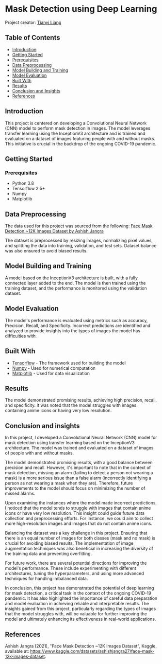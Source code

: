 # Mask Detection using Deep Learning

Project creator: [Tianyi Liang](https://www.linkedin.com/in/tianyi-liang-at-bu/)   

## Table of Contents
- [Introduction](#introduction)
- [Getting Started](#getting-started)
- [Prerequisites](#prerequisites)
- [Data Preprocessing](#data-preprocessing)
- [Model Building and Training](#model-building-and-training)
- [Model Evaluation](#model-evaluation)
- [Built With](#built-with)
- [Results](#results)
- [Conclusion and Insights](#conclusion-and-insights)
- [References](#references)

## Introduction <a name="introduction"></a>
This project is centered on developing a Convolutional Neural Network (CNN) model to perform mask detection in images. The model leverages transfer learning using the InceptionV3 architecture and is trained and evaluated on a dataset of images featuring people with and without masks. This initiative is crucial in the backdrop of the ongoing COVID-19 pandemic.

## Getting Started <a name="getting-started"></a>

### Prerequisites <a name="prerequisites"></a>
* Python 3.8
* Tensorflow 2.5+
* Numpy
* Matplotlib

## Data Preprocessing <a name="data-preprocessing"></a>
The data used for this project was sourced from the following:
[Face Mask Detection ~12K Images Dataset by Ashish Jangra](https://www.kaggle.com/datasets/ashishjangra27/face-mask-12k-images-dataset) 

The dataset is preprocessed by resizing images, normalizing pixel values, and splitting the data into training, validation, and test sets. Dataset balance was also ensured to avoid biased results.

## Model Building and Training <a name="model-building-and-training"></a>
A model based on the InceptionV3 architecture is built, with a fully connected layer added to the end. The model is then trained using the training dataset, and the performance is monitored using the validation dataset.

## Model Evaluation <a name="model-evaluation"></a>
The model's performance is evaluated using metrics such as accuracy, Precision, Recall, and Specificity. Incorrect predictions are identified and analyzed to provide insights into the types of images the model has difficulties with.

## Built With <a name="built-with"></a>
* [Tensorflow](https://www.tensorflow.org/) - The framework used for building the model
* [Numpy](https://numpy.org/) - Used for numerical computation
* [Matplotlib](https://matplotlib.org/) - Used for data visualization

## Results <a name="results"></a>
The model demonstrated promising results, achieving high precision, recall, and specificity. It was noted that the model struggles with images containing anime icons or having very low resolution. 

## Conclusion and insights <a name="conclusion-and-insights"></a>
In this project, I developed a Convolutional Neural Network (CNN) model for mask detection using transfer learning based on the InceptionV3 architecture. The model was trained and evaluated on a dataset of images of people with and without masks.

The model demonstrated promising results, with a good balance between precision and recall. However, it's important to note that in the context of mask detection, missing an alarm (failing to detect a person not wearing a mask) is a more serious issue than a false alarm (incorrectly identifying a person as not wearing a mask when they are). Therefore, future improvements to the model should focus on minimizing the number of missed alarms.

Upon examining the instances where the model made incorrect predictions, I noticed that the model tends to struggle with images that contain anime icons or have very low resolution. This insight could guide future data collection and preprocessing efforts. For instance, we could aim to collect more high-resolution images and images that do not contain anime icons.

Balancing the dataset was a key challenge in this project. Ensuring that there is an equal number of images for both classes (mask and no mask) is crucial for avoiding biased results. The implementation of image augmentation techniques was also beneficial in increasing the diversity of the training data and preventing overfitting.

For future work, there are several potential directions for improving the model's performance. These include experimenting with different architectures, tuning the hyperparameters, and using more advanced techniques for handling imbalanced data.

In conclusion, this project has demonstrated the potential of deep learning for mask detection, a critical task in the context of the ongoing COVID-19 pandemic. It has also highlighted the importance of careful data preparation and model evaluation in achieving reliable and interpretable results. The insights gained from this project, particularly regarding the types of images that the model struggles with, will be valuable for further improving the model and ultimately enhancing its effectiveness in real-world applications.

## References <a name="references"></a>
Ashish Jangra (2021), "Face Mask Detection ~12K Images Dataset", Kaggle, available at: https://www.kaggle.com/datasets/ashishjangra27/face-mask-12k-images-dataset.
